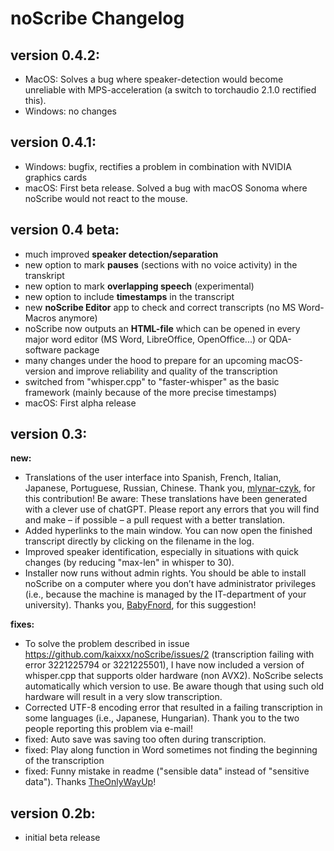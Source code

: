 # noScribe Changelog

## version 0.4.2:
- MacOS: Solves a bug where speaker-detection would become unreliable with MPS-acceleration (a switch to torchaudio 2.1.0 rectified this).
- Windows: no changes

## version 0.4.1:
- Windows: bugfix, rectifies a problem in combination with NVIDIA graphics cards
- macOS: First beta release. Solved a bug with macOS Sonoma where noScribe would not react to the mouse. 

## version 0.4 beta:
- much improved **speaker detection/separation**
- new option to mark **pauses** (sections with no voice activity) in the transkript
- new option to mark **overlapping speech** (experimental)
- new option to include **timestamps** in the transcript
- new **noScribe Editor** app to check and correct transcripts (no MS Word-Macros anymore)
- noScribe now outputs an **HTML-file** which can be opened in every major word editor (MS Word, LibreOffice, OpenOffice...) or QDA-software package
- many changes under the hood to prepare for an upcoming macOS-version and improve reliability and quality of the transcription
- switched from "whisper.cpp" to "faster-whisper" as the basic framework (mainly because of the more precise timestamps)  
- macOS: First alpha release

## version 0.3:
**new:**
- Translations of the user interface into Spanish, French, Italian, Japanese, Portuguese, Russian, Chinese. Thank you, [mlynar-czyk]( https://github.com/mlynar-czyk), for this contribution! Be aware: These translations have been generated with a clever use of chatGPT. Please report any errors that you will find and make – if possible – a pull request with a better translation.
- Added hyperlinks to the main window. You can now open the finished transcript directly by clicking on the filename in the log.
- Improved speaker identification, especially in situations with quick changes (by reducing "max-len" in whisper to 30).  
- Installer now runs without admin rights. You should be able to install noScribe on a computer where you don’t have administrator privileges (i.e., because the machine is managed by the IT-department of your university). Thanks you, [BabyFnord](https://github.com/BabyFnord), for this suggestion!
 
**fixes:**
- To solve the problem described in issue https://github.com/kaixxx/noScribe/issues/2 (transcription failing with error 3221225794 or 3221225501), I have now included a version of whisper.cpp that supports older hardware (non AVX2). NoScribe selects automatically which version to use. Be aware though that using such old hardware will result in a very slow transcription.
- Corrected UTF-8 encoding error that resulted in a failing transcription in some languages (i.e., Japanese, Hungarian). Thank you to the two people reporting this problem via e-mail!
- fixed: Auto save was saving too often during transcription.
- fixed: Play along function in Word sometimes not finding the beginning of the transcription
- fixed: Funny mistake in readme ("sensible data" instead of "sensitive data"). Thanks [TheOnlyWayUp](https://github.com/TheOnlyWayUp)!


## version 0.2b: 
- initial beta release

